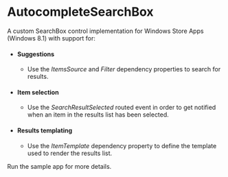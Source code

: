 # AutocompleteSearchBox

A custom SearchBox control implementation for Windows Store Apps (Windows 8.1) with support for:

* #### Suggestions
    * Use the *ItemsSource* and *Filter* dependency properties to search for results.

* #### Item selection
    * Use the *SearchResultSelected* routed event in order to get notified when an item in the results list has been selected.

* #### Results templating
    * Use the *ItemTemplate* dependency property to define the template used to render the results list.


Run the sample app for more details.
